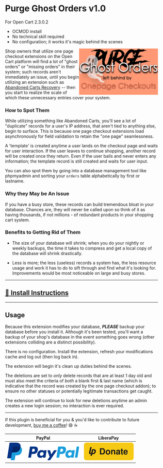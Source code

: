 # Purge Ghost Orders v1.0
For Open Cart 2.3.0.2

* OCMOD install
* No technical skill required
* No configuration; it works it's magic behind the scenes

<img alt="ghost orders icon" align="right" src="./img/purge-ghost-orders.png">

Shop owners that utilize one page checkout extensions on the Open Cart platform will find a lot of "ghost orders" or "missing orders" in their system; such records aren't immediately an issue, until you begin utilizing an extension such as [Abandoned Carts Recovery](https://github.com/z0m8i3/abandoned-carts-opencart) -- then you start to realize the scale of which these unnecessary entries cover your system.

### How to Spot Them ###
While utilizing something like Abandoned Carts, you'll see a lot of "duplicate" records for a user's IP address, that aren't tied to anything else, begin to surface.  This is because one page checkout extensions load asynchronously for field validation to retain the "one page" seamlessness.

A 'template' is created anytime a user lands on the checkout page and waits for user interaction.  If the user leaves to continue shopping, another record will be created once they return.  Even if the user bails and never enters any information; the template record is still created and waits for user input.

You can also spot them by going into a database management tool like phpmyadmin and sorting your `orders` table alphabetically by first or lastname.


### Why they May be An Issue ###
If you have a busy store, these records can build tremendous bloat in your database.
Chances are, they will never be called upon so think of it as having thousands, if not millions - of redundant products in your shopping cart system.

### Benefits to Getting Rid of Them ###
* The size of your database will shrink; when you do your nightly or weekly backups, the time it takes to compress and get a local copy of the database will shrink drastically.

* Less is more; the less (useless) records a system has, the less resource usage and work it has to do to sift through and find what it's looking for.  Improvements would be most noticeable on large and busy stores.

***


## [:link: Install Instructions](installing-instructions.md) ##

***

## Usage ##

Because this extension modifies your database, ***PLEASE*** backup your database before you install it.  Although it's been tested, you'll want a backup of your shop's database in the event something goes wrong (other extensions colliding are a distinct possibility).

There is no configuration.  Install the extension, refresh your modifications cache and log out (then log back in).

The extension will begin it's clean up duties behind the scenes.

The deletions are set to *only* delete records that are at least 1 day old and must also meet the criteria of *both* a blank first & last name (which is indicative that the record was created by the one page checkout addon); to ensure no other statuses or potentially legitimate transactions get caught.

The extension will continue to look for new deletions anytime an admin creates a new login session; no interaction is ever required.

***

If this plugin is beneficial for you & you'd like to contribute to future development, [buy me a coffee](https://www.paypal.me/z0m8i3)! :smile: :coffee:

| PayPal | LiberaPay |
| --- | --- |
| [![paypal](./img/paypal.png)](https://www.paypal.me/z0m8i3) |  [![liberapay](./img/liberapay.svg)](https://liberapay.com/~34984/donate)
